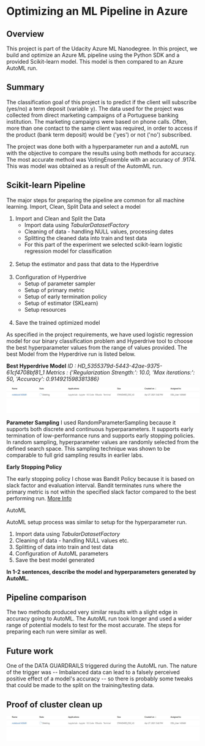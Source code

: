 # Optimizing an ML Pipeline in Azure

## Overview
This project is part of the Udacity Azure ML Nanodegree.
In this project, we build and optimize an Azure ML pipeline using the Python SDK and a provided Scikit-learn model.
This model is then compared to an Azure AutoML run.

## Summary
The classification goal of this project is to predict if the client will subscribe (yes/no) a term deposit (variable y).  The data used for the project was collected from 
direct marketing campaigns of a Portuguese banking institution. The marketing campaigns were based on phone calls. Often, more than one contact to the same client was required, in order to access if the product (bank term deposit) would be ('yes') or not ('no') subscribed.


The project was done both with a hyperparameter run and a autoML run with the objective to compare the results using both methods for accuracy.  The most accurate method was VotingEnsemble with an accuracy of .9174.  This was model was obtained as a result of the AutomML run. 


## Scikit-learn Pipeline
The major steps for preparing the pipeline are common for all machine learning.  Import, Clean, Split Data and select a model 
<ol>
  <li>Import and Clean and Split the Data
    <ul>
      <li> Import data using <i>TabularDatasetFactory</i> </li>
      <li> Cleaning of data -  handling NULL values, processing dates </li>
      <li> Splitting the cleaned data into train and test data </li>
      <li> For this part of the experiment we selected scikit-learn logistic regression model for classification </li> 
    </ul>
  </li><br>
  <li>Setup the estimator and pass that data to the Hyperdrive</li><br>
  <li> Configuration of Hyperdrive 
    <ul>
      <li> Setup of parameter sampler </li>
      <li> Setup of primary metric </li>
      <li> Setup of early termination policy </li>
      <li> Setup of estimator (SKLearn) </li>
      <li> Setup resources </li>
   </ul>
  </li><br>  
  <li>Save the trained optimized model</li>
</ol>

<p>As specified in the project requirements, we have used logistic regression model for our binary classification problem and Hyperdrive tool to choose the best hyperparameter values from the range of values provided. 
The best Model from the Hyperdrive run is listed below. </p> 

<strong>Best Hyperdrive Model</strong>
<i>ID :  HD_5355379d-5443-42ae-9375-61cf4708bf81_1
Metrics :  {'Regularization Strength:': 10.0, 'Max iterations:': 50, 'Accuracy': 0.914921598381386} </i>

<img src = "https://github.com/slcdlvpr/PipelineSetup/blob/main/Images/Cleanup.JPG" />


<strong>Parameter Sampling</strong>
I used RandomParameterSampling because it supports both discrete and continuous hyperparameters. It supports early termination of low-performance runs and supports early stopping policies.  In random sampling, hyperparameter values are randomly selected from the defined search space. This sampling technique was shown to be comparable to full grid sampling results in earlier labs.  

<strong>Early Stopping Policy</strong>
<p> The early stopping policy I chose was Bandit Policy because it is based on slack factor and evaluation interval. Bandit terminates runs where the primary metric is not within the specified slack factor compared to the best performing run. <a href = 'https://docs.microsoft.com/en-us/python/api/azureml-train-core/azureml.train.hyperdrive.banditpolicy?view=azure-ml-py&preserve-view=true#&preserve-view=truedefinition'> More Info</a></p



## AutoML
AutoML setup process was similar to setup for the hyperparameter run. 
<ol>
  <li> Import data using <i>TabularDatasetFactory</i></li>
  <li> Cleaning of data -  handling NULL values etc. </li>
  <li> Splitting of data into train and test data </li>
  <li> Configuration of AutoML parameters </li>
  <li> Save the best model generated </li>
</ol>

**In 1-2 sentences, describe the model and hyperparameters generated by AutoML.**

## Pipeline comparison
The two methods produced very similar results with a slight edge in accuracy going to AutoML.  The AutoML run took longer and used a wider range of potential models to test for the most accurate.  The steps for preparing each run were similar as well. 

## Future work
One of the DATA GUARDRAILS triggered during the AutoML run.  The nature of the trigger was -- Imbalanced data can lead to a falsely perceived positive effect of a model's accuracy -- so there is probably some tweaks that could be made to the split on the training/testing data. 


## Proof of cluster clean up
<img src = "https://github.com/slcdlvpr/PipelineSetup/blob/main/Images/Cleanup.JPG"/>
